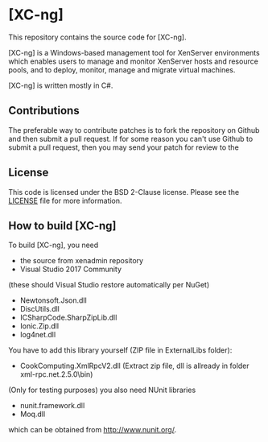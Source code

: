
[XC-ng]
=========

This repository contains the source code for [XC-ng].

[XC-ng] is a Windows-based management tool for XenServer environments
which enables users to manage and monitor XenServer hosts and resource pools,
and to deploy, monitor, manage and migrate virtual machines.

[XC-ng] is written mostly in C#.

Contributions
-------------

The preferable way to contribute patches is to fork the repository on Github and
then submit a pull request. If for some reason you can't use Github to submit a
pull request, then you may send your patch for review to the

License
-------

This code is licensed under the BSD 2-Clause license. Please see the
[LICENSE](LICENSE) file for more information.

How to build [XC-ng]
----------------------

To build [XC-ng], you need

* the source from xenadmin repository
* Visual Studio 2017 Community

(these should Visual Studio restore automatically per NuGet)
* Newtonsoft.Json.dll
* DiscUtils.dll
* ICSharpCode.SharpZipLib.dll
* Ionic.Zip.dll
* log4net.dll

You have to add this library yourself (ZIP file in ExternalLibs folder):

* CookComputing.XmlRpcV2.dll (Extract zip file, dll is allready in folder xml-rpc.net.2.5.0\bin)


(Only for testing purposes) you also need NUnit libraries 

* nunit.framework.dll
* Moq.dll

which can be obtained from <http://www.nunit.org/>.
